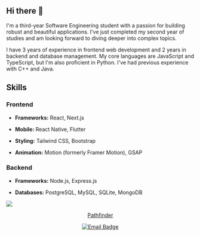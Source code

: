## Hi there 👋

I'm a third-year Software Engineering student with a passion for building robust and beautiful applications. I've just completed my second year of studies and am looking forward to diving deeper into complex topics.

I have 3 years of experience in frontend web development and 2 years in backend and database management. My core languages are JavaScript and TypeScript, but I'm also proficient in Python. I've had previous experience with C++ and Java.

## Skills

### Frontend

- **Frameworks:** React, Next.js

- **Mobile:** React Native, Flutter

- **Styling:** Tailwind CSS, Bootstrap

- **Animation:** Motion (formerly Framer Motion), GSAP

### Backend

- **Frameworks:** Node.js, Express.js

- **Databases:** PostgreSQL, MySQL, SQLite, MongoDB

![](https://nirzak-streak-stats.vercel.app/?user=Giddy-10&theme=dark)

<p align="center">
  <a href="https://pathfinder-eosin.vercel.app/">Pathfinder</a>
</p>

<p align="center">
  <a href="mailto:gmutuku05@gmail.com">
    <img src="https://img.shields.io/badge/Gmail-D14836?style=for-the-badge&logo=gmail&logoColor=white" alt="Email Badge"/>
  </a>
</p>
